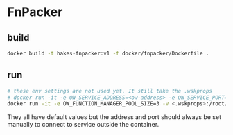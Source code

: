 # FnPacker

## build

```sh
docker build -t hakes-fnpacker:v1 -f docker/fnpacker/Dockerfile .
```

## run

```sh
# these env settings are not used yet. It still take the .wskprops
# docker run -it -e OW_SERVICE_ADDRESS=<ow-address> -e OW_SERVICE_PORT=<ow-port> -e OW_SERVICE_AUTH=<ow-auch> -e OW_FUNCTION_MANAGER_POOL_SIZE=3 --name fnpacker --net host hakes-fnpacker:v1 /fnpacker -port 7322
docker run -it -e OW_FUNCTION_MANAGER_POOL_SIZE=3 -v <.wskprops>:/root/.wskprops --name fnpacker -net host hakes-fnpacker:v1 /fnpacker -port 7310
```

They all have default values but the address and port should always be set manually to connect to service outside the container.
